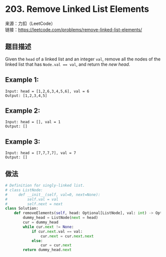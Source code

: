 # 203. Remove Linked List Elements
来源：力扣（LeetCode）<br>
链接：https://leetcode.com/problems/remove-linked-list-elements/

## 题目描述
Given the `head` of a linked list and an integer `val`, remove all the nodes of the linked list that has `Node.val == val`, and return the *new head*.

## Example 1:

    Input: head = [1,2,6,3,4,5,6], val = 6
    Output: [1,2,3,4,5]

## Example 2:

    Input: head = [], val = 1
    Output: []

## Example 3:

    Input: head = [7,7,7,7], val = 7
    Output: []

## 做法
```python
# Definition for singly-linked list.
# class ListNode:
#     def __init__(self, val=0, next=None):
#         self.val = val
#         self.next = next
class Solution:
    def removeElements(self, head: Optional[ListNode], val: int) -> Optional[ListNode]:
        dummy_head = ListNode(next = head)
        cur = dummy_head
        while cur.next != None:
            if cur.next.val == val:
                cur.next = cur.next.next
            else:
                cur = cur.next
        return dummy_head.next
```
